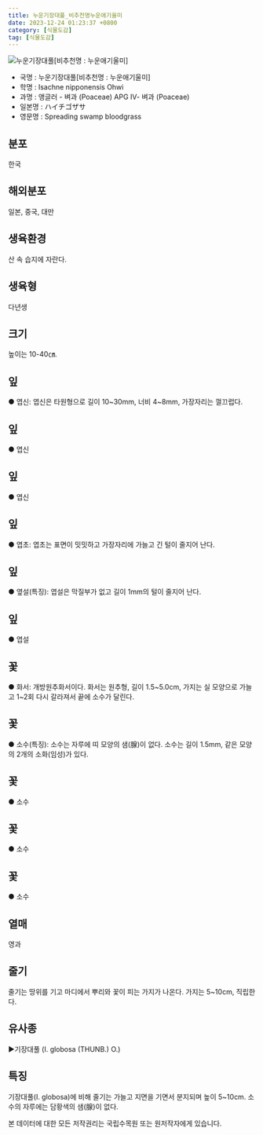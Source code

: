 ```yaml
---
title: 누운기장대풀_비추천명누운애기울미
date: 2023-12-24 01:23:37 +0800
category: [식물도감]
tag: [식물도감]
---
```




![누운기장대풀[비추천명 : 누운애기울미]](/fileUpload/plants/basic/Gramineae/Isachne/14525/14525_1_th2.JPG)
- 국명 : 누운기장대풀[비추천명 : 누운애기울미]
- 학명 : Isachne nipponensis Ohwi
- 과명 : 앵글러 - 벼과 (Poaceae) APG Ⅳ- 벼과 (Poaceae)
- 일본명 : ハイチゴザサ
- 영문명 : Spreading swamp bloodgrass


## 분포
한국
## 해외분포
일본, 중국, 대만
## 생육환경
산 속 습지에 자란다.
## 생육형
다년생
## 크기
높이는 10-40㎝.
## 잎
● 엽신: 엽신은 타원형으로 길이 10~30mm, 너비 4~8mm, 가장자리는 껄끄럽다.
## 잎
● 엽신
## 잎
● 엽신
## 잎
● 엽초: 엽초는 표면이 밋밋하고 가장자리에 가늘고 긴 털이 줄지어 난다.
## 잎
● 옆설(특징): 엽설은 막질부가 없고 길이 1mm의 털이 줄지어 난다.
## 잎
● 엽설
## 꽃
● 화서: 개방원추화서이다. 화서는 원추형, 길이 1.5~5.0cm, 가지는 실 모양으로 가늘고 1~2회 다시 갈라져서 끝에 소수가 달린다.
## 꽃
● 소수(특징): 소수는 자루에 띠 모양의 샘(腺)이 없다. 소수는 길이 1.5mm, 같은 모양의 2개의 소화(임성)가 있다.
## 꽃
● 소수
## 꽃
● 소수
## 꽃
● 소수
## 열매
영과
## 줄기
줄기는 땅위를 기고 마디에서 뿌리와 꽃이 피는 가지가 나온다. 가지는 5~10cm, 직립한다.
## 유사종
▶기장대풀 (I. globosa (THUNB.) O.)
## 특징
기장대풀(I. globosa)에 비해 줄기는 가늘고 지면을 기면서 분지되며 높이 5~10cm. 소수의 자루에는 담황색의 샘(腺)이 없다.






본 데이터에 대한 모든 저작권리는 국립수목원 또는 원저작자에게 있습니다.
